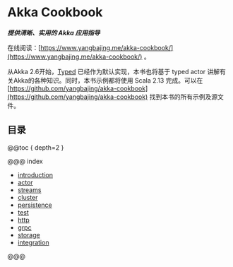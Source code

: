 # Akka Cookbook

***提供清晰、实用的 Akka 应用指导***

在线阅读：[https://www.yangbajing.me/akka-cookbook/](https://www.yangbajing.me/akka-cookbook/) 。

从Akka 2.6开始，[Typed]() 已经作为默认实现，本书也将基于 typed actor 讲解有关Akka的各种知识。同时，本书示例都将使用 Scala 2.13 完成。可以在 [https://github.com/yangbajing/akka-cookbook](https://github.com/yangbajing/akka-cookbook) 找到本书的所有示例及源文件。

## 目录

@@toc { depth=2 }

@@@ index

* [introduction](introduction.md)
* [actor](actor/index.md)
* [streams](streams/index.md)
* [cluster](cluster/index.md)
* [persistence](persistence/index.md)
* [test](test/index.md)
* [http](http/index.md)
* [grpc](grpc/index.md)
* [storage](storage/index.md)
* [integration](integration/index.md)

@@@
